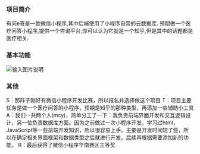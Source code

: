 ### 项目简介
有问e答是一款微信小程序,其中后端使用了小程序自带的云数据库.
预期做一个医疗问答小程序,提供一个咨询平台,你可以认为它就是一个知乎,但是其中的话题都是医疗相关.
### 基本功能
![输入图片说明](https://images.gitee.com/uploads/images/2020/0616/232847_311dbeca_4782068.png "屏幕截图.png")

### 其他
S：那阵子刚好有微信小程序开发比赛，所以报名并选择做这个项目
T：项目主要任务是做一个医疗问答的小程序，预期是知乎的那种类型，再添加一些辅助小工具
A：我们一共两个人(mcy)，简单分工了一下：我负责前端界面开发和交互逻辑设计，另一位负责数据库方面。因为之前做过一次小程序开发，学习过html，JavaScript等一些前端开发知识，所以很容易上手。主要是开发时间短了些，所以在确定相关界面框架和数据类型之后就进行开发。后续再根据需要添加新的功能。
R：最后获得了微信小程序华南赛区三等奖